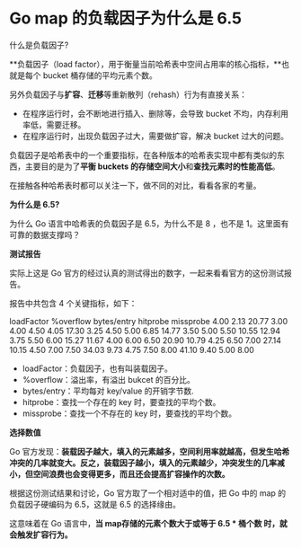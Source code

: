# Go map 的负载因子为什么是 6.5

什么是负载因子?

**负载因子（load factor），用于衡量当前哈希表中空间占用率的核心指标，**也就是每个 bucket 桶存储的平均元素个数。

另外负载因子与**扩容**、**迁移**等重新散列（rehash）行为有直接关系：

+ 在程序运行时，会不断地进行插入、删除等，会导致 bucket 不均，内存利用率低，需要迁移。
+ 在程序运行时，出现负载因子过大，需要做扩容，解决 bucket 过大的问题。

负载因子是哈希表中的一个重要指标，在各种版本的哈希表实现中都有类似的东西，主要目的是为了**平衡 buckets 的存储空间大小**和**查找元素时的性能高低**。

在接触各种哈希表时都可以关注一下，做不同的对比，看看各家的考量。

**为什么是 6.5?**

为什么 Go 语言中哈希表的负载因子是 6.5，为什么不是 8 ，也不是 1。这里面有可靠的数据支撑吗？

**测试报告**

实际上这是 Go 官方的经过认真的测试得出的数字，一起来看看官方的这份测试报告。

报告中共包含 4 个关键指标，如下：


loadFactor	%overflow	bytes/entry	hitprobe	missprobe
4.00	    2.13	    20.77	    3.00	    4.00
4.50	    4.05	    17.30	    3.25	    4.50
5.00	    6.85	    14.77	    3.50	    5.00
5.50	    10.55	    12.94	    3.75	    5.50
6.00	    15.27	    11.67	    4.00	    6.00
6.50	    20.90	    10.79	    4.25	    6.50
7.00	    27.14	    10.15	    4.50	    7.00
7.50	    34.03	    9.73	    4.75	    7.50
8.00	    41.10	    9.40	    5.00	    8.00

+ loadFactor：负载因子，也有叫装载因子。
+ %overflow：溢出率，有溢出 bukcet 的百分比。
+ bytes/entry：平均每对 key/value 的开销字节数.
+ hitprobe：查找一个存在的 key 时，要查找的平均个数。
+ missprobe：查找一个不存在的 key 时，要查找的平均个数。

**选择数值**

Go 官方发现：**装载因子越大，填入的元素越多，空间利用率就越高，但发生哈希冲突的几率就变大。反之，装载因子越小，填入的元素越少，冲突发生的几率减小，但空间浪费也会变得更多，而且还会提高扩容操作的次数。**

根据这份测试结果和讨论，Go 官方取了一个相对适中的值，把 Go 中的 map 的负载因子硬编码为 6.5，这就是 6.5 的选择缘由。

这意味着在 Go 语言中，**当 map存储的元素个数大于或等于 6.5 * 桶个数 时，就会触发扩容行为。**